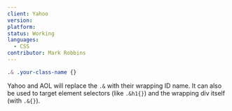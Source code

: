 ```yaml
---
client: Yahoo
version:
platform:
status: Working
languages:
  - CSS
contributor: Mark Robbins
---
```


```css
.& .your-class-name {}
```

Yahoo and AOL will replace the `.&` with their wrapping ID name. It can also be used to target element selectors (like `.&h1{}`) and the wrapping div itself (with `.&{}`).
